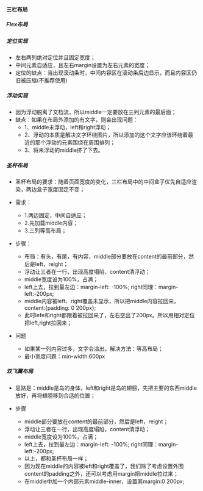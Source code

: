 #### 三栏布局

##### Flex布局



##### 定位实现

- 左右两列绝对定位并且固定宽度；
- 中间元素自适应，且左右margin设置为左右元素的宽度；
- 定位的缺点：当出现滚动条时，中间内容区在滚动条后边显示，而且内容区仍旧被压缩(不推荐使用)



##### 浮动实现

- 因为浮动脱离了文档流，所以middle一定要放在三列元素的最后面；
- 缺点：如果在布局外添加的有文字，则会出现问题：
  - 1、middle未浮动，left和right浮动；
  - 2、浮动的本质是解决文字环绕图片，所以添加的这个文字应该环绕着最近的那个浮动的元素围绕在周围排列；
  - 3、将未浮动的middle挤了下去。



##### 圣杯布局

- 圣杯布局的要求：随着页面宽度的变化，三栏布局中的中间盒子优先自适应渲染，两边盒子宽度固定不变；
- 需求：
  - 1.两边固定，中间自适应；
  - 2.先加载middle内容；
  - 3.三列等高布局；

- 步骤： 
  - 布局：有头，有尾，有内容，middle部分要放在content的最前部分，然后是left，reight；
  - 浮动让三者在一行，出现高度塌陷，content清浮动；
  - middle宽度设为100%，占满；
  - left上去，拉到最左边：margin-left: -100%; right同理：margin-left:-200px;
  - middle内容被left、right覆盖未显示，所以把middle内容拉回来，content:{padding: 0 200px};
  - 此时lefe和right都跟着被拉回来了，左右空出了200px。所以用相对定位把left,right拉回来；

- 问题
  - 如果某一列内容过多，文字会溢出。解决方法：等高布局；
  - 最小宽度问题：min-width:600px



##### 双飞翼布局

- 思路是：middle是鸟的身体，left和right是鸟的翅膀，先把主要的东西middle放好，再将翅膀移到合适的位置；

- 步骤 
  - middle部分要放在content的最前部分，然后是left，reight；
  - 浮动让三者在一行，出现高度塌陷，content清浮动；
  - middle宽度设为100%，占满；
  - left上去，拉到最左边：margin-left: -100%; right同理：margin-left:-200px;
  - 以上，都和圣杯布局一样；
  - 因为现在middle的内容被left和right覆盖了，我们除了考虑设置外围content的padding之外，还可以考虑用margin把middle拉过来；
  - 在middle中加一个内部元素middle-inner，设置其margin:0 200px;

